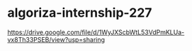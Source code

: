 # algoriza-internship-227

https://drive.google.com/file/d/1WyJXScbWtL53VdPmKLUa-vx8Th33PSEB/view?usp=sharing
